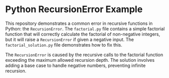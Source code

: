# Python RecursionError Example

This repository demonstrates a common error in recursive functions in Python: the `RecursionError`.  The `factorial.py` file contains a simple factorial function that will correctly calculate the factorial of non-negative integers, but it will raise a `RecursionError` if given a negative input. The `factorial_solution.py` file demonstrates how to fix this.

The `RecursionError` is caused by the recursive calls to the factorial function exceeding the maximum allowed recursion depth. The solution involves adding a base case to handle negative numbers, preventing infinite recursion.